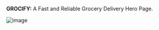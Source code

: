 **GROCIFY:** A Fast and Reliable Grocery Delivery Hero Page.

![image](https://github.com/user-attachments/assets/0fef58ac-d62a-4d83-bd62-60e0ddbb0dd8)
